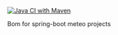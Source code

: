 [![Java CI with Maven](https://github.com/m4j-git/meteo-bom/actions/workflows/maven.yml/badge.svg)](https://github.com/m4j-git/meteo-bom/actions/workflows/maven.yml)

Bom for spring-boot meteo projects

